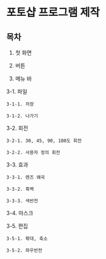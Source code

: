 # 포토샵 프로그램 제작
## 목차
1. 첫 화면

2. 버튼

3. 메뉴 바

  3-1. 파일

    3-1-1. 저장

    3-1-2. 나가기

  3-2. 회전

    3-2-1. 30, 45, 90, 180도 회전

    3-2-2. 사용자 정의 회전

  3-3. 효과

    3-3-1. 렌즈 왜곡

    3-3-2. 흑백

    3-3-3. 색반전

  3-4. 마스크

  3-5. 편집

    3-5-1. 확대, 축소

    3-5-2. 좌우반전
  
